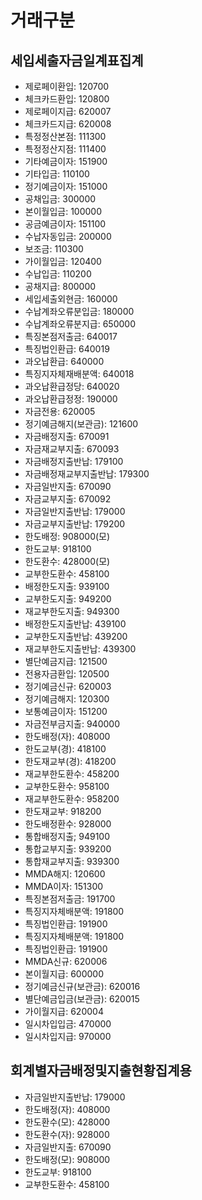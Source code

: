 # 거래구분

## 세입세출자금일계표집계

- 제로페이환입: 120700
- 체크카드환입: 120800
- 제로페이지급: 620007
- 체크카드지급: 620008
- 특정정산본점: 111300
- 특정정산지점: 111400
- 기타예금이자: 151900
- 기타입금: 110100
- 정기예금이자: 151000
- 공채입금: 300000
- 본이월입금: 100000
- 공금예금이자: 151100
- 수납자동입금: 200000
- 보조금: 110300
- 가이월입금: 120400
- 수납입금: 110200
- 공채지급: 800000
- 세입세출외현금: 160000
- 수납계좌오류분입금: 180000
- 수납계좌오류분지급: 650000
- 특징본점저출금: 640017
- 특징법인환급: 640019
- 과오납환급: 640000
- 특징지자체재배분액: 640018
- 과오납환급정당: 640020
- 과오납환급정정: 190000
- 자금전용: 620005
- 정기예금해지(보관금): 121600
- 자금배정지출: 670091
- 자금재교부지출: 670093
- 자금배정지출반납: 179100
- 자금배정재교부지출반납: 179300
- 자금일반지출: 670090
- 자금교부지출: 670092
- 자금일반지출반납: 179000
- 자금교부지출반납: 179200
- 한도배정: 908000(모)
- 한도교부: 918100
- 한도환수: 428000(모)
- 교부한도환수: 458100
- 배정한도지출: 939100
- 교부한도지출: 949200
- 재교부한도지출: 949300
- 배정한도지출반납: 439100
- 교부한도지출반납: 439200
- 재교부한도지출반납: 439300
- 별단예금지급: 121500
- 전용자금환입: 120500
- 정기예금신규: 620003
- 정기예금해지: 120300
- 보통예금이자: 151200
- 자금전부금지출: 940000
- 한도배정(자): 408000
- 한도교부(경): 418100
- 한도재교부(경): 418200
- 재교부한도환수: 458200
- 교부한도환수: 958100
- 재교부한도환수: 958200
- 한도재교부: 918200
- 한도배정환수: 928000
- 통합배정지출; 949100
- 통합교부지출: 939200
- 통합재교부지출: 939300
- MMDA해지: 120600
- MMDA이자: 151300
- 특징본점저출금: 191700
- 특징지자체배분액: 191800
- 특징법인환급: 191900
- 특징지자체배분액: 191800
- 특징법인환급: 191900
- MMDA신규: 620006
- 본이월지급: 600000
- 정기예금신규(보관금): 620016
- 별단예금입금(보관금): 620015
- 가이월지급: 620004
- 일시차입입금: 470000
- 일시차입지급: 970000

## 회계별자금배정및지출현황집계용

- 자금일반지출반납: 179000
- 한도배정(자): 408000
- 한도환수(모): 428000
- 한도환수(자): 928000
- 자금일반지출: 670090
- 한도배정(모): 908000
- 한도교부: 918100
- 교부한도환수: 458100


